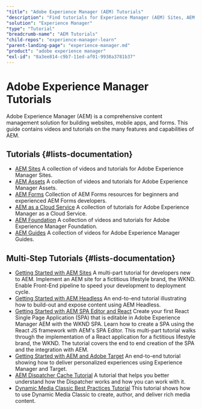 ```yaml
---
"title": "Adobe Experience Manager (AEM) Tutorials"
"description": "Find tutorials for Experience Manager (AEM) Sites, AEM as a Cloud Service, AEM Assets, AEM Forms, AEM Guides, and more!"
"solution": "Experience Manager"
"type": "Tutorial"
"breadcrumb-name": "AEM Tutorials"
"child-repos": "experience-manager-learn"
"parent-landing-page": "experience-manager.md"
"product": "adobe experience manager"
"exl-id": "8a3ee814-c9b7-11ed-af01-9938a3781b37"
---
```



# Adobe Experience Manager Tutorials



Adobe Experience Manager (AEM) is a comprehensive content management solution for building websites, mobile apps, and forms. This guide contains videos and tutorials on the many features and capabilities of AEM.


## Tutorials {#lists-documentation}



* [AEM Sites](https://experienceleague.adobe.com/docs/experience-manager-learn/sites/overview.html)
  A collection of videos and tutorials for Adobe Experience Manager Sites.
* [AEM Assets](https://experienceleague.adobe.com/docs/experience-manager-learn/assets/overview.html)
  A collection of videos and tutorials for Adobe Experience Manager Assets.
* [AEM Forms](https://experienceleague.adobe.com/docs/experience-manager-learn/forms/overview.html)
  Collection of AEM Forms resources for beginners and experienced AEM Forms developers.
* [AEM as a Cloud Service](https://experienceleague.adobe.com/docs/experience-manager-learn/cloud-service/overview.html)
  A collection of tutorials for Adobe Experience Manager as a Cloud Service.
* [AEM Foundation](https://experienceleague.adobe.com/docs/experience-manager-learn/foundation/overview.html)
  A collection of videos and tutorials for Adobe Experience Manager Foundation.
* [AEM Guides](https://experienceleague.adobe.com/docs/experience-manager-guides-learn/videos/overview.html)
  A collection of videos for Adobe Experience Manager Guides.

## Multi-Step Tutorials {#lists-documentation}



* [Getting Started with AEM Sites](https://experienceleague.adobe.com/docs/experience-manager-learn/getting-started-wknd-tutorial-develop/overview.html)
  A multi-part tutorial for developers new to AEM. Implement an AEM site for a fictitious lifestyle brand, the WKND. Enable Front-End pipeline to speed your development to deployment cycle.
* [Getting Started with AEM Headless](https://experienceleague.adobe.com/docs/experience-manager-learn/getting-started-with-aem-headless/overview.html)
  An end-to-end tutorial illustrating how to build-out and expose content using AEM Headless.
* [Getting Started with AEM SPA Editor and React](https://experienceleague.adobe.com/docs/experience-manager-learn/getting-started-with-aem-headless/spa-editor/react/overview.html)
  Create your first React Single Page Application (SPA) that is editable in Adobe Experience Manager AEM with the WKND SPA. Learn how to create a SPA using the React JS framework with AEM's SPA Editor. This multi-part tutorial walks through the implementation of a React application for a fictitious lifestyle brand, the WKND. The tutorial covers the end to end creation of the SPA and the integration with AEM.
* [Getting Started with AEM and Adobe Target](https://experienceleague.adobe.com/docs/experience-manager-learn/aem-target-tutorial/overview.html)
  An end-to-end tutorial showing how to deliver personalized experiences using Experience Manager and Target.
* [AEM Dispatcher Cache Tutorial](https://experienceleague.adobe.com/docs/experience-manager-learn/dispatcher-tutorial/overview.html)
  A tutorial that helps you better understand how the Dispatcher works and how you can work with it.
* [Dynamic Media Classic Best Practices Tutorial](https://experienceleague.adobe.com/docs/experience-manager-learn/dynamic-media-classic-tutorial/overview.html)
  This tutorial shows how to use Dynamic Media Classic to create, author, and deliver rich media content.
